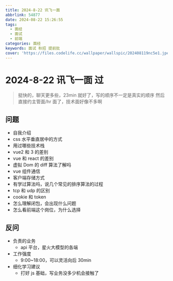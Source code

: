 ```yaml
---
title: 2024-8-22 讯飞一面
abbrlink: 54877
date: 2024-08-22 15:26:55
tags:
  - 面经
  - 面试
  - 前端
categories: 面经
keywords: 面试 秋招 提前批
cover: 'https://files.codelife.cc/wallpaper/wallspic/202408119nc5e1.jpeg?x-oss-process=image/resize,limit_0,m_fill,w_2560,h_1440/quality,Q_92/format,webp'
---
```


# 2024-8-22 讯飞一面 过

> 挺快的，聊天更多些，23min 就好了，写的顺序不一定是真实的顺序
> 然后直接约主管面/hr 面了，技术面好像不多啊

## 问题

- 自我介绍
- css 水平垂直居中的方式
- 用过哪些技术栈
- vue2 和 3 的差别
- vue 和 react 的差别
- 虚拟 Dom 的 diff 算法了解吗
- vue 组件通信
- 客户端存储方式
- 有学过算法吗，说几个常见的排序算法的过程
- tcp 和 udp 的区别
- cookie 和 token
- 怎么理解闭包，会出现什么问题
- 怎么看前端这个岗位，为什么选择

## 反问

- 负责的业务
  - api 平台，星火大模型的各端
- 工作强度
  - 9:00~18:00，可以灵活向后 30min
- 细化学习建议
  - 打好 js 基础，写业务没多少机会接触了
